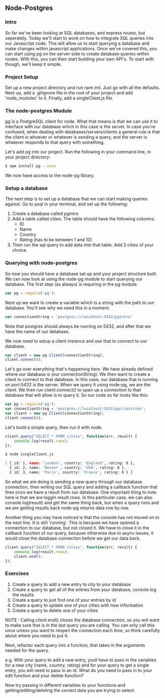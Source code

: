 ## Node-Postgres

### Intro

So far we've been looking at SQL databases, and express routes, but seperately. Today we'll start to work on how to integrate SQL queries into our Javascript code. This will allow us to start querying a database and make changes within javascript applications. Once we've covered this, you can start using pg on the server-side to create database queries within routes. With this, you can then start building your own API's. To start with though, we'll keep it simple.

### Project Setup

Set up a new project directory and run npm init. Just go with all the defaults. Next up, add a .gitignore file in the root of your project and add 'node_modules' to it. Finally, add a singleClient.js file.

### The node-postgres Module

[pg](https://github.com/brianc/node-postgres) is a PostgreSQL client for node. What that means is that we can use it to interface with our database which in this case is the server. In case you're confused, when dealing with databases/servers/clients a general rule is that the client is whoever or whatever is sending a query, and the server is whatever responds to that query with something.

Let's add pg into our project. Run the following in your command line, in your project directory:

```sh
$ npm install pg --save
```

We now have access to the node-pg library.

### Setup a database

The next step is to set up a database that we can start making queries against. Go to psql in your terminal, and set up the following:

1. Create a database called pgintro
2. Add a table called cities. The table should have the following columns:
    - ID
    - Name
    - Country
    - Rating (has to be between 1 and 10)
3. Then run the sql query to add data into that table. Add 3 cities of your choice.

### Querying with node-postgres

So now you should have a database set up and your project structure built. We can now look at using the node-pg module to start querying our database. The first step (as always) is requiring in the pg module:

```js
var pg = require('pg');
```

Next up we want to create a variable which is a string with the path to our database. You'll see why we need this in a moment.

```js
var connectionString = 'postgres://localhost:5432/pgintro'
```

Note that postgres should always be running on 5432, and after that we have the name of our database.

We now need to setup a client instance and use that to connect to our database.

```js
var client = new pg.Client(connectionString);
client.connect();
```

Let's go over everything that's happening here. We have already defined where our database is (our connectionString). We then want to create a client to connect to that database. In this case, our database that is running on port:5432 is the server. When we query it using node-pg, we are the client. We then run client.connect() to open up a connection to that database that will allow is to query it. So our code so far looks like this:

```js
var pg = require('pg');
var connectionString = 'postgres://localhost:5432/pgclientside';
var client = new pg.Client(connectionString);
client.connect();
```

Let's build a simple query, then run it with node.

```js
client.query("SELECT * FROM cities", function(err, result) {
    console.log(result.rows);
});
```

```sh
$ node singleClient.js

[ { id: 1, name: 'London', country: 'England', rating: 8 },
  { id: 2, name: 'Denver', country: 'USA', rating: 8 },
  { id: 3, name: 'Paris', country: 'France', rating: 9 } ]

```

So what we are doing is sending a new query through our database connection, then writing our SQL query and adding a callback function that fires once we have a result from our database. One important thing to note here is that we are loggin result.rows. In this particular case, we can also console.log(result) and get the same thing back, but when a query runs and we are getting results back node-pg returns data row by row.

Another thing you may have noticed is that the console has not moved on to the next line. It is still 'running'. This is because we have opened a connection to our database, but not closed it. We have to close it in the callback function of our query, because otherwise due to async issues, it would close the database connection before we get our data back.

```js
client.query("SELECT * FROM cities", function(err, result) {
    console.log(result.rows);
    client.end();
});
```

### Exercises

1. Create a query to add a new entry to city to your database
2. Create a query to get all of the entries from your database, console.log the results
3. Create a query to just find one of your entries by id
4. Create a query to update one of your cities with new information
5. Create a query to delete one of your cities

NOTE : Calling client.end() closes the database connection, so you will want to make sure that is in the last query you are calling. You can only call this once unless you want to reopen the connection each time, so think carefully about where you need to put it.

Next, refactor each query into a function, that takes in the arguments needed for the query.

e.g. With your query to add a new entry, youll have to pass in the variables for a new city (name, country, rating) and for your query to get a single entry, you will need to pass in an id. What do you need to pass in to your edit function and your delete function?

Now try passing in different variables to your functions and getting/editing/deleting the correct data you are trying to select.







